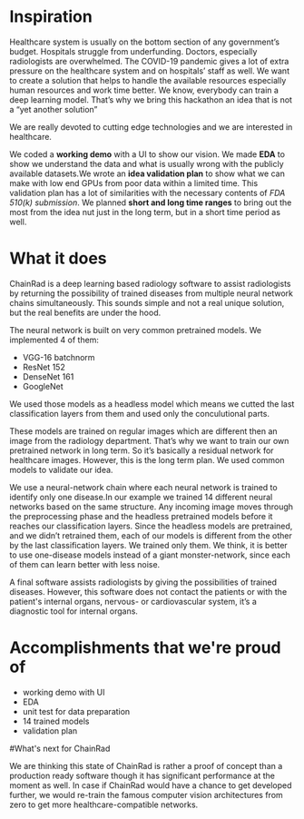 # Inspiration

Healthcare system is usually on the bottom section of any government’s budget. Hospitals struggle from underfunding. Doctors, especially radiologists are overwhelmed. The COVID-19 pandemic gives a lot of extra pressure on the healthcare system and on hospitals’ staff as well. We want to create a solution that helps to handle the available resources especially human resources and work time better. We know, everybody can train a deep learning model. That’s why we bring this hackathon an idea that is not a “yet another solution” 

We are really devoted to cutting edge technologies and we are interested in healthcare.

We coded a **working demo** with a UI to show our vision. We made **EDA** to show we understand the data and what is usually wrong with the publicly available datasets.We wrote an **idea validation plan** to show what we can make with low end GPUs from poor data within a limited time. This validation plan has a lot of similarities with the necessary contents of *FDA 510(k) submission*. We planned **short and long time ranges** to bring out the most from the idea nut just in the long term, but in a short time period as well.

# What it does

ChainRad is a deep learning based radiology software to assist radiologists by returning the possibility of trained diseases from multiple neural network chains simultaneously. This sounds simple and not a real unique solution, but the real benefits are under the hood.

The neural network is built on very common pretrained models. We implemented 4 of them: 
- VGG-16 batchnorm
- ResNet 152
- DenseNet 161
- GoogleNet

We used those models as a headless model which means we cutted the last classification layers from them and used only the conculutional parts. 

These models are trained on regular images which are different then an image from the radiology department. That’s why we want to train our own pretrained network in long term. So it’s basically a residual network for healthcare images. However, this is the long term plan.  We used common models to validate our idea. 

We use a neural-network chain where each neural network is trained to identify only one disease.In our example we trained 14 different neural networks based on the same structure. Any incoming image moves through the preprocessing phase and the headless pretrained models before it reaches our classification layers. Since the headless models are pretrained, and we didn’t retrained them, each of our models is different from the other by the last classification layers. We trained only them. We think, it is better to use one-disease models instead of a giant monster-network, since each of them can learn better with less noise. 

A final software assists radiologists by giving the possibilities of trained diseases. However, this software does not contact the patients or with the patient's internal organs, nervous- or cardiovascular system, it’s a diagnostic tool for internal organs.


# Accomplishments that we're proud of
-  working demo with UI
- EDA
- unit test for data preparation
- 14 trained models
- validation plan

#What's next for ChainRad

We are thinking this state of ChainRad is rather a proof of concept than a production ready software though it has significant performance at the moment as well. In case if ChainRad would have a chance to get developed further, we would re-train the famous computer vision architectures from zero to get more healthcare-compatible  networks.
